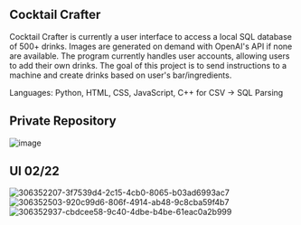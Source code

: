 ## Cocktail Crafter
Cocktail Crafter is currently a user interface to access a local SQL database of 500+ drinks. Images are generated on demand with OpenAI's API if none are available. The program currently handles user accounts, allowing users to add their own drinks. The goal of this project is to send instructions to a machine and create drinks based on user's bar/ingredients.

Languages: Python, HTML, CSS, JavaScript, C++ for CSV -> SQL Parsing
## Private Repository
![image](https://github.com/MurkyPuma/CocktailCrafterDemo/assets/74885743/16c6ac52-31ee-4589-8c5e-e266bd012774)
## UI 02/22
![306352207-3f7539d4-2c15-4cb0-8065-b03ad6993ac7](https://github.com/MurkyPuma/CocktailCrafterDemo/assets/74885743/cdbfc04d-5cf7-41d2-960b-db14b81402bb)
![306352503-920c99d6-806f-4914-ab48-9c8cba59f4b7](https://github.com/MurkyPuma/CocktailCrafterDemo/assets/74885743/15012789-2fe6-48c5-8996-d7a1ceb1f243)
![306352937-cbdcee58-9c40-4dbe-b4be-61eac0a2b999](https://github.com/MurkyPuma/CocktailCrafterDemo/assets/74885743/b45b0e71-c4b2-415e-8e8f-c0bd2e38efd7)
